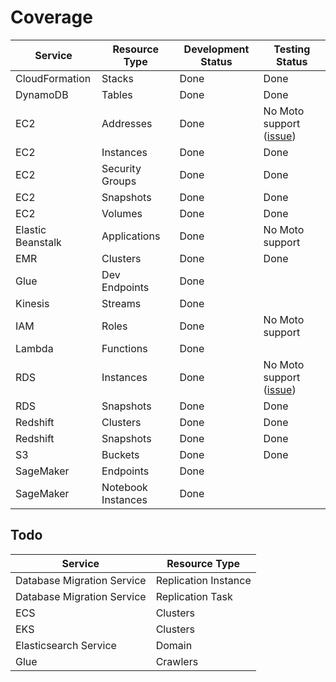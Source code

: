# Coverage

| Service           | Resource Type      | Development Status | Testing Status                                                        |
| ----------------- | ------------------ | ------------------ | --------------------------------------------------------------------- |
| CloudFormation    | Stacks             | Done               | Done                                                                  |
| DynamoDB          | Tables             | Done               | Done                                                                  |
| EC2               | Addresses          | Done               | No Moto support ([issue](https://github.com/spulec/moto/issues/2221)) |
| EC2               | Instances          | Done               | Done                                                                  |
| EC2               | Security Groups    | Done               | Done                                                                  |
| EC2               | Snapshots          | Done               | Done                                                                  |
| EC2               | Volumes            | Done               | Done                                                                  |
| Elastic Beanstalk | Applications       | Done               | No Moto support                                                       |
| EMR               | Clusters           | Done               | Done                                                                  |
| Glue              | Dev Endpoints      | Done               |                                                                       |
| Kinesis           | Streams            | Done               |                                                                       |
| IAM               | Roles              | Done               | No Moto support                                                       |
| Lambda            | Functions          | Done               |                                                                       |
| RDS               | Instances          | Done               | No Moto support ([issue](https://github.com/spulec/moto/issues/2220)) |
| RDS               | Snapshots          | Done               | Done                                                                  |
| Redshift          | Clusters           | Done               | Done                                                                  |
| Redshift          | Snapshots          | Done               | Done                                                                  |
| S3                | Buckets            | Done               | Done                                                                  |
| SageMaker         | Endpoints          | Done               |                                                                       |
| SageMaker         | Notebook Instances | Done               |                                                                       |

## Todo

| Service                    | Resource Type        |
| -------------------------- | -------------------- |
| Database Migration Service | Replication Instance |
| Database Migration Service | Replication Task     |
| ECS                        | Clusters             |
| EKS                        | Clusters             |
| Elasticsearch Service      | Domain               |
| Glue                       | Crawlers             |
